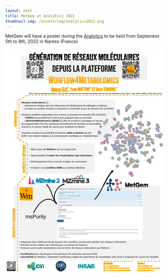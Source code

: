 ```yaml
---
layout: post
title: MetGem at Analytics 2022
thumbnail-img: /assets/img/analytics2022.png
---
```


MetGem will have a poster during the [Analytics](https://www.analytics2022.fr/) to be held from September 5th to 8th, 2022 in Nantes (France).

[![Poster MetGem Analytics 2022](/assets/img/Poster_MetGem_Analytics_2022.jpeg "Download the Analytics 2022 MetGem poster")](/assets/downloads/Poster_MetGem_Analytics_2022.pdf)